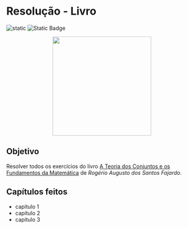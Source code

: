 # Resolução - Livro

![static](https://img.shields.io/badge/Satus-Desenvolvimento-blue) ![Static Badge](https://img.shields.io/badge/latex-language-red?logo=latex)

<p align="center">
    <img src="https://www.edusp.com.br/wp-content/uploads/2024/03/teoria_dos_conjuntos.jpg" width="260" />
</p>


## Objetivo
Resolver todos os exercícios do livro [A Teoria dos Conjuntos e os Fundamentos da Matemática](https://amzn.to/406QnFf) de *Rogério Augusto dos Santos Fajardo*.

## Capítulos feitos
- capítulo 1
- capítulo 2
- capítulo 3

